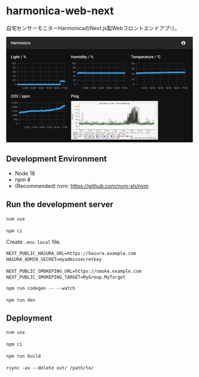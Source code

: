 # harmonica-web-next

自宅センサーモニターHarmonicaのNext.js製Webフロントエンドアプリ。

![](docs/screenshot_monitor.jpg)

## Development Environment

- Node 18
- npm 8
- (Recommended) nvm: <https://github.com/nvm-sh/nvm>

## Run the development server

```shell
nvm use

npm ci
```

Create `.env.local` file.

```env
NEXT_PUBLIC_HASURA_URL=https://hasura.example.com
HASURA_ADMIN_SECRET=myadminsecretkey

NEXT_PUBLIC_SMOKEPING_URL=https://smoke.example.com
NEXT_PUBLIC_SMOKEPING_TARGET=MyGroup.MyTarget
```

```shell
npm run codegen -- --watch

npm run dev
```

## Deployment

```shell
nvm use

npm ci

npm run build

rsync -av --delete out/ /path/to/
```
